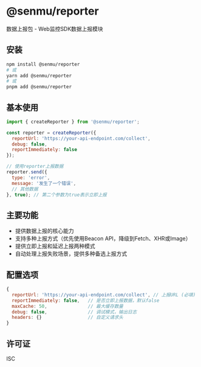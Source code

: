 # @senmu/reporter

数据上报包 - Web监控SDK数据上报模块

## 安装

```bash
npm install @senmu/reporter
# 或
yarn add @senmu/reporter
# 或
pnpm add @senmu/reporter
```

## 基本使用

```javascript
import { createReporter } from '@senmu/reporter';

const reporter = createReporter({
  reportUrl: 'https://your-api-endpoint.com/collect',
  debug: false,
  reportImmediately: false
});

// 使用reporter上报数据
reporter.send({
  type: 'error',
  message: '发生了一个错误',
  // 其他数据
}, true); // 第二个参数为true表示立即上报
```

## 主要功能

- 提供数据上报的核心能力
- 支持多种上报方式（优先使用Beacon API，降级到Fetch、XHR或Image）
- 提供立即上报和延迟上报两种模式
- 自动处理上报失败场景，提供多种备选上报方式

## 配置选项

```javascript
{
  reportUrl: 'https://your-api-endpoint.com/collect', // 上报URL (必填)
  reportImmediately: false,   // 是否立即上报数据，默认false
  maxCache: 50,               // 最大缓存数量
  debug: false,               // 调试模式，输出日志
  headers: {}                 // 自定义请求头
}
```

## 许可证

ISC